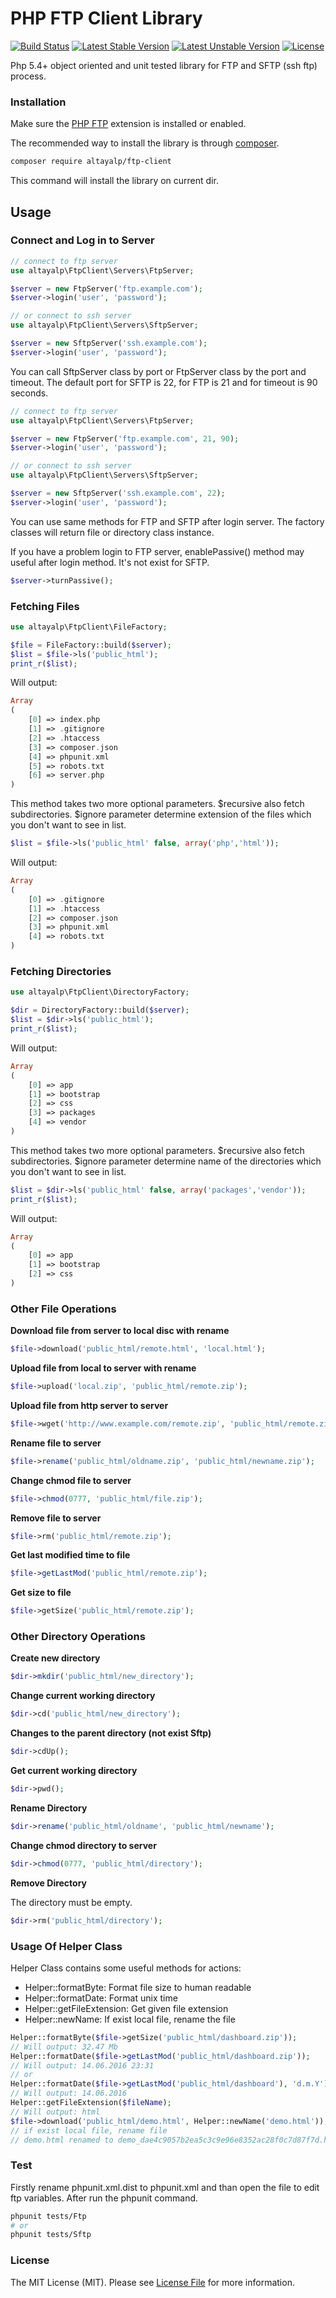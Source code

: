 # PHP FTP Client Library

[![Build Status](https://travis-ci.org/altayalp/php-ftp-client.svg?branch=master)](https://travis-ci.org/altayalp/php-ftp-client)
[![Latest Stable Version](https://poser.pugx.org/altayalp/ftp-client/version)](https://packagist.org/packages/altayalp/ftp-client)
[![Latest Unstable Version](https://poser.pugx.org/altayalp/ftp-client/v/unstable)](//packagist.org/packages/altayalp/ftp-client)
[![License](https://poser.pugx.org/altayalp/ftp-client/license)](https://packagist.org/packages/altayalp/ftp-client)

Php 5.4+ object oriented and unit tested library for FTP and SFTP (ssh ftp) process.

### Installation

Make sure the [PHP FTP](http://php.net/book_ftp) extension is installed or enabled.

The recommended way to install the library is through [composer](https://getcomposer.org/).

```bash
composer require altayalp/ftp-client
```

This command will install the library on current dir.

## Usage
### Connect and Log in to Server

```php
// connect to ftp server
use altayalp\FtpClient\Servers\FtpServer;

$server = new FtpServer('ftp.example.com');
$server->login('user', 'password');

// or connect to ssh server
use altayalp\FtpClient\Servers\SftpServer;

$server = new SftpServer('ssh.example.com');
$server->login('user', 'password');
```

You can call SftpServer class by port or FtpServer class by the port and timeout. The default port for SFTP is 22, for FTP is 21 and for timeout is 90 seconds.

```php
// connect to ftp server
use altayalp\FtpClient\Servers\FtpServer;

$server = new FtpServer('ftp.example.com', 21, 90);
$server->login('user', 'password');

// or connect to ssh server
use altayalp\FtpClient\Servers\SftpServer;

$server = new SftpServer('ssh.example.com', 22);
$server->login('user', 'password');
```

You can use same methods for FTP and SFTP after login server. The factory classes will return file or directory class instance.

If you have a problem login to FTP server, enablePassive() method may useful after login method. It's not exist for SFTP.

```php
$server->turnPassive();
```

### Fetching Files

```php
use altayalp\FtpClient\FileFactory;

$file = FileFactory::build($server);
$list = $file->ls('public_html');
print_r($list);
```

Will output:

```php
Array
(
    [0] => index.php
    [1] => .gitignore
    [2] => .htaccess
    [3] => composer.json
    [4] => phpunit.xml
    [5] => robots.txt
    [6] => server.php
)
```

This method takes two more optional parameters. $recursive also fetch subdirectories. $ignore parameter determine extension of the files which you don't want to see in list.

```php
$list = $file->ls('public_html' false, array('php','html'));
```

Will output:

```php
Array
(
    [0] => .gitignore
    [1] => .htaccess
    [2] => composer.json
    [3] => phpunit.xml
    [4] => robots.txt
)
```

### Fetching Directories

```php
use altayalp\FtpClient\DirectoryFactory;

$dir = DirectoryFactory::build($server);
$list = $dir->ls('public_html');
print_r($list);
```

Will output:

```php
Array
(
    [0] => app
    [1] => bootstrap
    [2] => css
    [3] => packages
    [4] => vendor
)
```

This method takes two more optional parameters. $recursive also fetch subdirectories. $ignore parameter determine name of the directories which you don't want to see in list.

```php
$list = $dir->ls('public_html' false, array('packages','vendor'));
print_r($list);
```

Will output:

```php
Array
(
    [0] => app
    [1] => bootstrap
    [2] => css
)
```

### Other File Operations

**Download file from server to local disc with rename**

```php
$file->download('public_html/remote.html', 'local.html');
```

**Upload file from local to server with rename**

```php
$file->upload('local.zip', 'public_html/remote.zip');
```

**Upload file from http server to server**

```php
$file->wget('http://www.example.com/remote.zip', 'public_html/remote.zip');
```

**Rename file to server**

```php
$file->rename('public_html/oldname.zip', 'public_html/newname.zip');
```

**Change chmod file to server**

```php
$file->chmod(0777, 'public_html/file.zip');
```

**Remove file to server**

```php
$file->rm('public_html/remote.zip');
```

**Get last modified time to file**

```php
$file->getLastMod('public_html/remote.zip');
```

**Get size to file**

```php
$file->getSize('public_html/remote.zip');
```

### Other Directory Operations

**Create new directory**

```php
$dir->mkdir('public_html/new_directory');
```

**Change current working directory**

```php
$dir->cd('public_html/new_directory');
```

**Changes to the parent directory (not exist Sftp)**

```php
$dir->cdUp();
```

**Get current working directory**

```php
$dir->pwd();
```

**Rename Directory**

```php
$dir->rename('public_html/oldname', 'public_html/newname');
```

**Change chmod directory to server**

```php
$dir->chmod(0777, 'public_html/directory');
```

**Remove Directory**

The directory must be empty.

```php
$dir->rm('public_html/directory');
```

### Usage Of Helper Class
Helper Class contains some useful methods for actions:
* Helper::formatByte: Format file size to human readable
* Helper::formatDate: Format unix time
* Helper::getFileExtension: Get given file extension
* Helper::newName: If exist local file, rename the file

```php
Helper::formatByte($file->getSize('public_html/dashboard.zip'));
// Will output: 32.47 Mb
Helper::formatDate($file->getLastMod('public_html/dashboard.zip'));
// Will output: 14.06.2016 23:31
// or
Helper::formatDate($file->getLastMod('public_html/dashboard'), 'd.m.Y');
// Will output: 14.06.2016
Helper::getFileExtension($fileName);
// Will output: html
$file->download('public_html/demo.html', Helper::newName('demo.html'));
// if exist local file, rename file
// demo.html renamed to demo_dae4c9057b2ea5c3c9e96e8352ac28f0c7d87f7d.html
```

### Test
Firstly rename phpunit.xml.dist to phpunit.xml and than open the file to edit ftp variables. After run the phpunit command.

```bash
phpunit tests/Ftp
# or
phpunit tests/Sftp
```

### License

The MIT License (MIT). Please see [License File](https://github.com/altayalp/php-ftp-client/blob/master/LICENSE) for more information.
